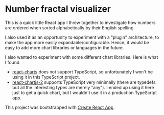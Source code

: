 # Number fractal visualizer

This is a quick little React app I threw together to investigate how numbers are ordered when sorted alphabetically by their English spelling.

I also used it as an opportunity to experiment with a "plugin" architecture, to make the app more easily expandable/configurable. Hence, it would be easy to add more chart libraries or languages in the future.

I also wanted to experiment with some different chart libraries. Here is what I found:

- [react-charts](https://react-charts.tanstack.com/) does not support TypeScript, so unfortunately I won't be using it in this TypeScript project.
- [react-chartjs-2](https://www.npmjs.com/package/react-chartjs-2) supports TypeScript very minimally (there are typedefs, but all the interesting types are merely "any"). I ended up using it here just to get a quick chart, but I wouldn't use it in a production TypeScript app.

This project was bootstrapped with [Create React App](https://github.com/facebook/create-react-app).
